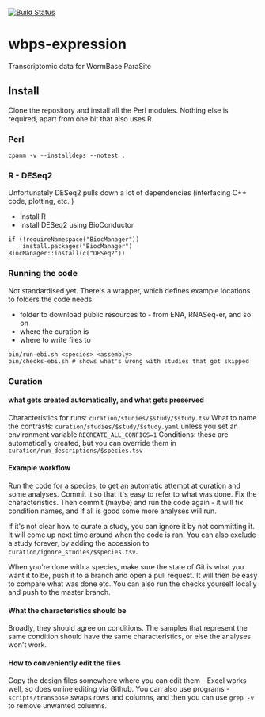 [![Build Status](https://travis-ci.org/WormBase/wbps-expression.svg?branch=master)](https://travis-ci.org/WormBase/wbps-expression)
# wbps-expression
Transcriptomic data for WormBase ParaSite

## Install
Clone the repository and install all the Perl modules. Nothing else is required, apart from one bit that also uses R.

### Perl
```
cpanm -v --installdeps --notest .
```
### R - DESeq2
Unfortunately DESeq2 pulls down a lot of dependencies (interfacing C++ code, plotting, etc. )
- Install R
- Install DESeq2 using BioConductor
```
if (!requireNamespace("BiocManager"))
    install.packages("BiocManager")
BiocManager::install(c("DESeq2"))
```
### Running the code
Not standardised yet. 
There's a wrapper, which defines example locations to folders the code needs:
- folder to download public resources to - from ENA, RNASeq-er, and so on
- where the curation is
- where to write files to
```
bin/run-ebi.sh <species> <assembly>
bin/checks-ebi.sh # shows what's wrong with studies that got skipped
```
### Curation
#### what gets created automatically, and what gets preserved
Characteristics for runs: `curation/studies/$study/$study.tsv`
What to name the contrasts: `curation/studies/$study/$study.yaml` unless you set an environment variable `RECREATE_ALL_CONFIGS=1`
Conditions: these are automatically created, but you can override them in `curation/run_descriptions/$species.tsv`

#### Example workflow
Run the code for a species, to get an automatic attempt at curation and some analyses. Commit it so that it's easy to refer to what was done.
Fix the characteristics. Then commit (maybe) and run the code again - it will fix condition names, and if all is good some more analyses will run.

If it's not clear how to curate a study, you can ignore it by not committing it. It will come up next time around when the code is ran. You can also exclude a study forever, by adding the accession to `curation/ignore_studies/$species.tsv`. 

When you're done with a species, make sure the state of Git is what you want it to be, push it to a branch and open a pull request. It will then be easy to compare what was done etc. You can also run the checks yourself locally and push to the master branch.
#### What the characteristics should be
Broadly, they should agree on conditions. The samples that represent the same condition should have the same characteristics, or else the analyses won't work.

#### How to conveniently edit the files
Copy the design files somewhere where you can edit them - Excel works well, so does online editing via Github.  You can also use programs - `scripts/transpose` swaps rows and columns, and then you can use `grep -v` to remove unwanted columns.
